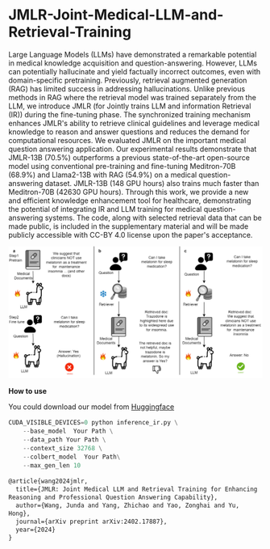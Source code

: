 # JMLR-Joint-Medical-LLM-and-Retrieval-Training

Large Language Models (LLMs) have demonstrated a remarkable potential in medical knowledge acquisition and question-answering. However, LLMs can potentially hallucinate and yield factually incorrect outcomes, even with domain-specific pretraining. Previously, retrieval augmented generation (RAG) has limited success in addressing hallucinations. Unlike previous methods in RAG where the retrieval model was trained separately from the LLM, we introduce JMLR (for Jointly trains LLM and information Retrieval (IR)) during the fine-tuning phase. The synchronized training mechanism enhances JMLR's ability to retrieve clinical guidelines and leverage medical knowledge to reason and answer questions and reduces the demand for computational resources. We evaluated JMLR on the important medical question answering application. Our experimental results demonstrate that JMLR-13B (70.5%) outperforms a previous state-of-the-art open-source model using conventional pre-training and fine-tuning Meditron-70B (68.9%) and Llama2-13B with RAG (54.9%) on a medical question-answering dataset. JMLR-13B (148 GPU hours) also trains much faster than Meditron-70B (42630 GPU hours). Through this work, we provide a new and efficient knowledge enhancement tool for healthcare, demonstrating the potential of integrating IR and LLM training for medical question-answering systems. The code, along with selected retrieval data that can be made public, is included in the supplementary material and will be made publicly accessible with CC-BY 4.0 license upon the paper's acceptance.



![Image text](https://github.com/believewhat/JMLR-Joint-Medical-LLM-and-Retrieval-Training/blob/main/figure/sample_figure.png)

**How to use**

You could download our model from [Huggingface]([https://drive.google.com/file/d/1wwXYF9ictgZQ0DyxRsbkP5M6tXHxExsC/view?usp=sharing](https://huggingface.co/akemiH/JMLR))

```python
CUDA_VISIBLE_DEVICES=0 python inference_ir.py \
    --base_model  Your Path \
    --data_path Your Path \
    --context_size 32768 \
    --colbert_model  Your Path\
    --max_gen_len 10
```

```
@article{wang2024jmlr,
  title={JMLR: Joint Medical LLM and Retrieval Training for Enhancing Reasoning and Professional Question Answering Capability},
  author={Wang, Junda and Yang, Zhichao and Yao, Zonghai and Yu, Hong},
  journal={arXiv preprint arXiv:2402.17887},
  year={2024}
}
```
